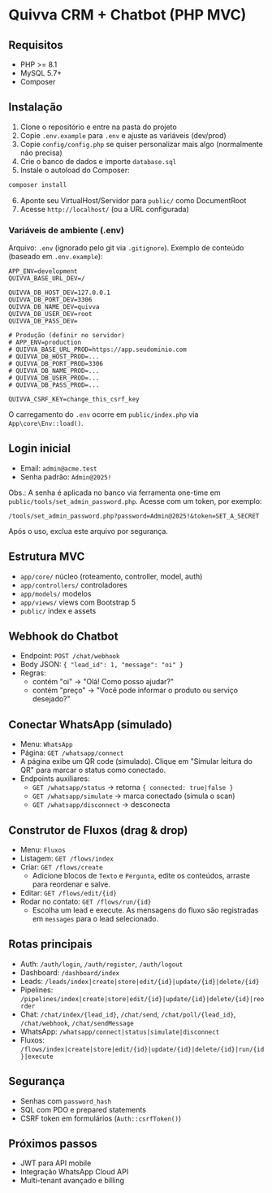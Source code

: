 # Quivva CRM + Chatbot (PHP MVC)

## Requisitos
- PHP >= 8.1
- MySQL 5.7+
- Composer

## Instalação
1. Clone o repositório e entre na pasta do projeto
2. Copie `.env.example` para `.env` e ajuste as variáveis (dev/prod)
3. Copie `config/config.php` se quiser personalizar mais algo (normalmente não precisa)
4. Crie o banco de dados e importe `database.sql`
5. Instale o autoload do Composer:
```bash
composer install
```
6. Aponte seu VirtualHost/Servidor para `public/` como DocumentRoot
7. Acesse `http://localhost/` (ou a URL configurada)

### Variáveis de ambiente (.env)
Arquivo: `.env` (ignorado pelo git via `.gitignore`). Exemplo de conteúdo (baseado em `.env.example`):

```
APP_ENV=development
QUIVVA_BASE_URL_DEV=/

QUIVVA_DB_HOST_DEV=127.0.0.1
QUIVVA_DB_PORT_DEV=3306
QUIVVA_DB_NAME_DEV=quivva
QUIVVA_DB_USER_DEV=root
QUIVVA_DB_PASS_DEV=

# Produção (definir no servidor)
# APP_ENV=production
# QUIVVA_BASE_URL_PROD=https://app.seudominio.com
# QUIVVA_DB_HOST_PROD=...
# QUIVVA_DB_PORT_PROD=3306
# QUIVVA_DB_NAME_PROD=...
# QUIVVA_DB_USER_PROD=...
# QUIVVA_DB_PASS_PROD=...

QUIVVA_CSRF_KEY=change_this_csrf_key
```

O carregamento do `.env` ocorre em `public/index.php` via `App\core\Env::load()`.

## Login inicial
- Email: `admin@acme.test`
- Senha padrão: `Admin@2025!`

Obs.: A senha é aplicada no banco via ferramenta one-time em `public/tools/set_admin_password.php`. Acesse com um token, por exemplo:

```
/tools/set_admin_password.php?password=Admin@2025!&token=SET_A_SECRET
```

Após o uso, exclua este arquivo por segurança.

## Estrutura MVC
- `app/core/` núcleo (roteamento, controller, model, auth)
- `app/controllers/` controladores
- `app/models/` modelos
- `app/views/` views com Bootstrap 5
- `public/` index e assets

## Webhook do Chatbot
- Endpoint: `POST /chat/webhook`
- Body JSON: `{ "lead_id": 1, "message": "oi" }`
- Regras:
  - contém "oi" -> "Olá! Como posso ajudar?"
  - contém "preço" -> "Você pode informar o produto ou serviço desejado?"

## Conectar WhatsApp (simulado)
- Menu: `WhatsApp`
- Página: `GET /whatsapp/connect`
- A página exibe um QR code (simulado). Clique em "Simular leitura do QR" para marcar o status como conectado.
- Endpoints auxiliares:
  - `GET /whatsapp/status` → retorna `{ connected: true|false }`
  - `GET /whatsapp/simulate` → marca conectado (simula o scan)
  - `GET /whatsapp/disconnect` → desconecta

## Construtor de Fluxos (drag & drop)
- Menu: `Fluxos`
- Listagem: `GET /flows/index`
- Criar: `GET /flows/create`
  - Adicione blocos de `Texto` e `Pergunta`, edite os conteúdos, arraste para reordenar e salve.
- Editar: `GET /flows/edit/{id}`
- Rodar no contato: `GET /flows/run/{id}`
  - Escolha um lead e execute. As mensagens do fluxo são registradas em `messages` para o lead selecionado.

## Rotas principais
- Auth: `/auth/login`, `/auth/register`, `/auth/logout`
- Dashboard: `/dashboard/index`
- Leads: `/leads/index|create|store|edit/{id}|update/{id}|delete/{id}`
- Pipelines: `/pipelines/index|create|store|edit/{id}|update/{id}|delete/{id}|reorder`
- Chat: `/chat/index/{lead_id}`, `/chat/send`, `/chat/poll/{lead_id}`, `/chat/webhook`, `/chat/sendMessage`
- WhatsApp: `/whatsapp/connect|status|simulate|disconnect`
- Fluxos: `/flows/index|create|store|edit/{id}|update/{id}|delete/{id}|run/{id}|execute`
## Segurança
- Senhas com `password_hash`
- SQL com PDO e prepared statements
- CSRF token em formulários (`Auth::csrfToken()`)

## Próximos passos
- JWT para API mobile
- Integração WhatsApp Cloud API
- Multi-tenant avançado e billing
